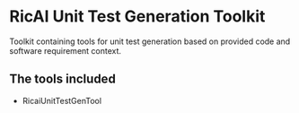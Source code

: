 # RicAI Unit Test Generation Toolkit

Toolkit containing tools for unit test generation based on provided code and software requirement context.

## The tools included

- RicaiUnitTestGenTool